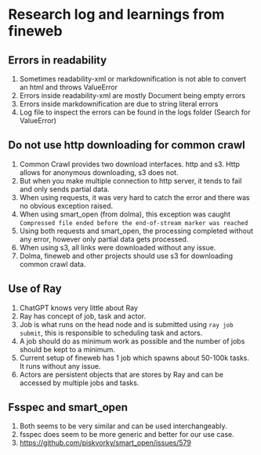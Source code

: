 # Research log and learnings from fineweb

## Errors in readability

1. Sometimes readability-xml or markdownification is not able to convert an html and throws ValueError
2. Errors inside readability-xml are mostly Document being empty errors
3. Errors inside markdownification are due to string literal errors
4. Log file to inspect the errors can be found in the logs folder (Search for ValueError)

## Do not use http downloading for common crawl

1. Common Crawl provides two download interfaces. http and s3. Http allows for anonymous downloading, s3 does not.
2. But when you make multiple connection to http server, it tends to fail and only sends partial data.
3. When using requests, it was very hard to catch the error and there was no obvious exception raised.
4. When using smart_open (from dolma), this exception was
   caught `Compressed file ended before the end-of-stream marker was reached`
5. Using both requests and smart_open, the processing completed without any error, however only partial data gets
   processed.
6. When using s3, all links were downloaded without any issue.
7. Dolma, fineweb and other projects should use s3 for downloading common crawl data.

## Use of Ray

1. ChatGPT knows very little about Ray
2. Ray has concept of job, task and actor.
3. Job is what runs on the head node and is submitted using `ray job submit`, this is responsible to scheduling task and
   actors.
4. A job should do as minimum work as possible and the number of jobs should be kept to a minimum.
5. Current setup of fineweb has 1 job which spawns about 50-100k tasks. It runs without any issue.
6. Actors are persistent objects that are stores by Ray and can be accessed by multiple jobs and tasks.

## Fsspec and smart_open

1. Both seems to be very similar and can be used interchangeably.
2. fsspec does seem to be more generic and better for our use case.
3. https://github.com/piskvorky/smart_open/issues/579